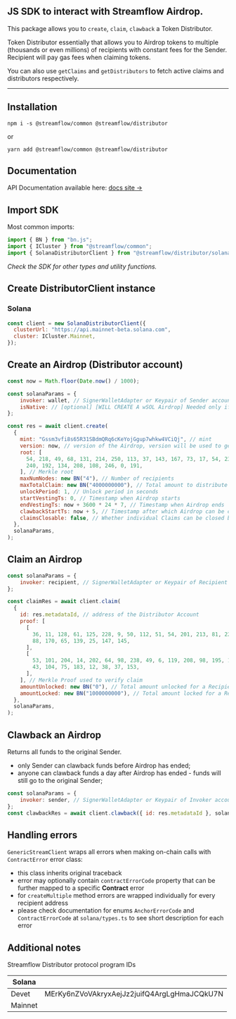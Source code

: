 ## JS SDK to interact with Streamflow Airdrop.

This package allows you to `create`, `claim`, `clawback` a Token Distributor.

Token Distributor essentially that allows you to Airdrop tokens to multiple (thousands or even millions) of recipients with constant fees for the Sender. Recipient will pay gas fees when claiming tokens.

You can also use `getClaims` and `getDistributors` to fetch active claims and distributors respectively.

---

## Installation

`npm i -s @streamflow/common @streamflow/distributor`

or

`yarn add @streamflow/common @streamflow/distributor`

## Documentation
API Documentation available here: [docs site →](https://streamflow-finance.github.io/js-sdk/)

## Import SDK

Most common imports:

```javascript
import { BN } from "bn.js";
import { ICluster } from "@streamflow/common";
import { SolanaDistributorClient } from "@streamflow/distributor/solana";
```

_Check the SDK for other types and utility functions._

## Create DistributorClient instance

### Solana

```javascript
const client = new SolanaDistributorClient({
  clusterUrl: "https://api.mainnet-beta.solana.com",
  cluster: ICluster.Mainnet,
});
```

## Create an Airdrop (Distributor account)

```javascript
const now = Math.floor(Date.now() / 1000);

const solanaParams = {
    invoker: wallet, // SignerWalletAdapter or Keypair of Sender account
    isNative: // [optional] [WILL CREATE A wSOL Airdrop] Needed only if you need to Airdrop Solana native token
};

const res = await client.create(
  {
    mint: "Gssm3vfi8s65R31SBdmQRq6cKeYojGgup7whkw4VCiQj", // mint
    version: now, // version of the Airdrop, version will be used to generate unique address of the Distributor Account
    root: [
      54, 218, 49, 68, 131, 214, 250, 113, 37, 143, 167, 73, 17, 54, 233, 26, 141, 93, 28, 186, 137, 211, 251, 205,
      240, 192, 134, 208, 108, 246, 0, 191,
    ], // Merkle root
    maxNumNodes: new BN("4"), // Number of recipients
    maxTotalClaim: new BN("4000000000"), // Total amount to distribute
    unlockPeriod: 1, // Unlock period in seconds
    startVestingTs: 0, // Timestamp when Airdrop starts
    endVestingTs: now + 3600 * 24 * 7, // Timestamp when Airdrop ends
    clawbackStartTs: now + 5, // Timestamp after which Airdrop can be clawed back to the Sender address
    claimsClosable: false, // Whether individual Claims can be closed by the Sender
  },
  solanaParams,
);
```

## Claim an Airdrop

```javascript
const solanaParams = {
    invoker: recipient, // SignerWalletAdapter or Keypair of Recipient account
};

const claimRes = await client.claim(
  {
    id: res.metadataId, // address of the Distributor Account
    proof: [
      [
        36, 11, 128, 61, 125, 228, 9, 50, 112, 51, 54, 201, 213, 81, 228, 216, 62, 191, 68, 63, 59, 125, 163, 77, 44,
        88, 170, 65, 139, 25, 147, 145,
      ],
      [
        53, 101, 204, 14, 202, 64, 98, 238, 49, 6, 119, 208, 98, 195, 150, 81, 191, 55, 46, 103, 91, 245, 121, 195,
        43, 104, 75, 183, 12, 38, 37, 153,
      ],
    ], // Merkle Proof used to verify claim
    amountUnlocked: new BN("0"), // Total amount unlocked for a Recipient
    amountLocked: new BN("1000000000"), // Total amount locked for a Recipient
  },
  solanaParams,
);
```

## Clawback an Airdrop

Returns all funds to the original Sender. 
- only Sender can clawback funds before Airdrop has ended;
- anyone can clawback funds a day after Airdrop has ended - funds will still go to the original Sender;

```javascript
const solanaParams = {
    invoker: sender, // SignerWalletAdapter or Keypair of Invoker account
};
const clawbackRes = await client.clawback({ id: res.metadataId }, solanaParams);
```

## Handling errors

`GenericStreamClient` wraps all errors when making on-chain calls with `ContractError` error class:
- this class inherits original traceback
- error may optionally contain `contractErrorCode` property that can be further mapped to a specific **Contract** error
- for `createMultiple` method errors are wrapped individually for every recipient address
- please check documentation for enums `AnchorErrorCode` and `ContractErrorCode` at `solana/types.ts` to see short description for each error

## Additional notes

Streamflow Distributor protocol program IDs

| Solana  |                                              |
| ------- | -------------------------------------------- |
| Devet   | MErKy6nZVoVAkryxAejJz2juifQ4ArgLgHmaJCQkU7N |
| Mainnet |   |
